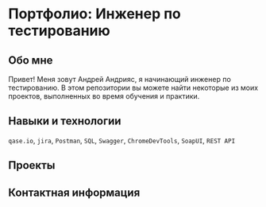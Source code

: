 # Портфолио: Инженер по тестированию

## Обо мне
Привет! Меня зовут Андрей Андрияс, я начинающий инженер по тестированию.
В этом репозитории вы можете найти некоторые из моих проектов, выполненных во время обучения и практики.
<br>

## Навыки и технологии
``qase.io``, ``jira``, ``Postman``, ``SQL``, ``Swagger``, ``ChromeDevTools``, ``SoapUI``, ``REST API``
## Проекты


## Контактная информация

